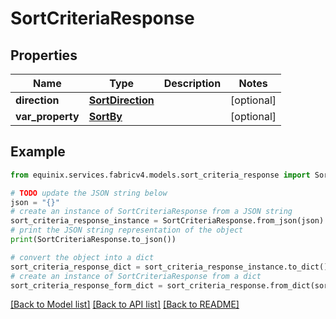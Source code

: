 # SortCriteriaResponse


## Properties

Name | Type | Description | Notes
------------ | ------------- | ------------- | -------------
**direction** | [**SortDirection**](SortDirection.md) |  | [optional] 
**var_property** | [**SortBy**](SortBy.md) |  | [optional] 

## Example

```python
from equinix.services.fabricv4.models.sort_criteria_response import SortCriteriaResponse

# TODO update the JSON string below
json = "{}"
# create an instance of SortCriteriaResponse from a JSON string
sort_criteria_response_instance = SortCriteriaResponse.from_json(json)
# print the JSON string representation of the object
print(SortCriteriaResponse.to_json())

# convert the object into a dict
sort_criteria_response_dict = sort_criteria_response_instance.to_dict()
# create an instance of SortCriteriaResponse from a dict
sort_criteria_response_form_dict = sort_criteria_response.from_dict(sort_criteria_response_dict)
```
[[Back to Model list]](../README.md#documentation-for-models) [[Back to API list]](../README.md#documentation-for-api-endpoints) [[Back to README]](../README.md)


